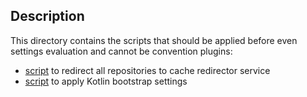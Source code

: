 ## Description

This directory contains the scripts that should be applied before even settings evaluation
and cannot be convention plugins:
- [script](cache-redirector.settings.gradle.kts) to redirect all repositories to cache redirector service
- [script](kotlin-bootstrap.settings.gradle.kts) to apply Kotlin bootstrap settings
